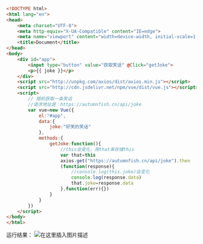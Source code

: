 ﻿```html
<!DOCTYPE html>
<html lang="en">
<head>
    <meta charset="UTF-8">
    <meta http-equiv="X-UA-Compatible" content="IE=edge">
    <meta name="viewport" content="width=device-width, initial-scale=1.0">
    <title>Document</title>
</head>
<body>
    <div id="app">
        <input type="button" value="获取笑话" @Click="getJoke">
        <p>{{ joke }}</p>
    </div>
    <script src="http://unpkg.com/axios/dist/axios.min.js"></script>
    <script src="http://cdn.jsdelivr.net/npm/vue/dist/vue.js"></script>
    <script>
        // 随机获取一条笑话
        //请求地址是：https://autumnfish.cn/api/joke
        var vue=new Vue({
            el:"#app",
            data:{
                joke:"好笑的笑话"
            },
            methods:{
                getJoke:function(){
                    //this会变化，用that来存储this
                    var that=this
                    axios.get("https://autumnfish.cn/api/joke").then
                    (function(response){
                        //console.log(this.joke)会变化
                        console.log(response.data)
                        that.joke=response.data
                    },function(err){})
                }
            }
        })
    </script>
</body>
</html>
```
运行结果：
![在这里插入图片描述](https://img-blog.csdnimg.cn/d41de9501ca54d54a95c48b97f3af470.png)

